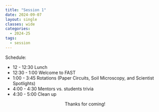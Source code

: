 ```yaml
---
title: "Session 1"
date: 2024-09-07
layout: single
classes: wide
categories:
  - 2024-25
tags:
  - session
---
```


Schedule:
- 12 - 12:30 Lunch
- 12:30 - 1:00 Welcome to FAST
- 1:00 - 3:45 Rotations (Paper Circuits, Soil Microscopy, and Scientist Spotlights)
- 4:00 - 4:30 Mentors vs. students trivia
- 4:30 - 5:00 Clean up

<p align="center"> Thanks for coming! </p>